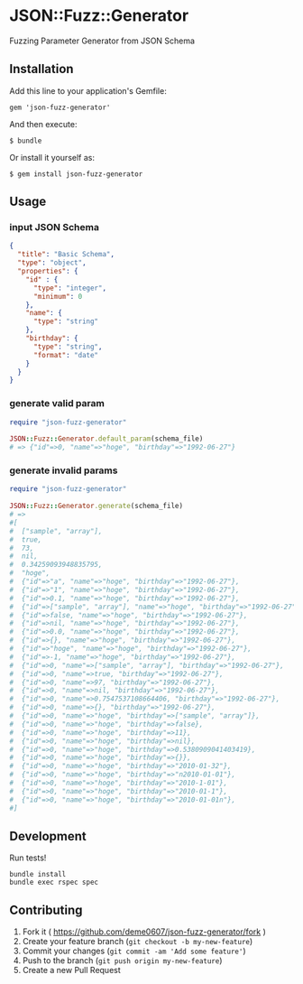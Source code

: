 # JSON::Fuzz::Generator

Fuzzing Parameter Generator from JSON Schema

## Installation

Add this line to your application's Gemfile:

    gem 'json-fuzz-generator'

And then execute:

    $ bundle

Or install it yourself as:

    $ gem install json-fuzz-generator

## Usage

### input JSON Schema

```json:input_schema.json
{
  "title": "Basic Schema",
  "type": "object",
  "properties": {
    "id" : {
      "type": "integer",
      "minimum": 0
    },
    "name": {
      "type": "string"
    },
    "birthday": {
      "type": "string",
      "format": "date"
    }
  }
}
```
### generate valid param

```ruby
require "json-fuzz-generator"
 
JSON::Fuzz::Generator.default_param(schema_file)
# => {"id"=>0, "name"=>"hoge", "birthday"=>"1992-06-27"}
```
### generate invalid params

```ruby
require "json-fuzz-generator"
 
JSON::Fuzz::Generator.generate(schema_file)
# => 
#[
#  ["sample", "array"],
#  true,
#  73,
#  nil,
#  0.34259093948835795,
#  "hoge",
#  {"id"=>"a", "name"=>"hoge", "birthday"=>"1992-06-27"},
#  {"id"=>"1", "name"=>"hoge", "birthday"=>"1992-06-27"},
#  {"id"=>0.1, "name"=>"hoge", "birthday"=>"1992-06-27"},
#  {"id"=>["sample", "array"], "name"=>"hoge", "birthday"=>"1992-06-27"},
#  {"id"=>false, "name"=>"hoge", "birthday"=>"1992-06-27"},
#  {"id"=>nil, "name"=>"hoge", "birthday"=>"1992-06-27"},
#  {"id"=>0.0, "name"=>"hoge", "birthday"=>"1992-06-27"},
#  {"id"=>{}, "name"=>"hoge", "birthday"=>"1992-06-27"},
#  {"id"=>"hoge", "name"=>"hoge", "birthday"=>"1992-06-27"},
#  {"id"=>-1, "name"=>"hoge", "birthday"=>"1992-06-27"},
#  {"id"=>0, "name"=>["sample", "array"], "birthday"=>"1992-06-27"},
#  {"id"=>0, "name"=>true, "birthday"=>"1992-06-27"},
#  {"id"=>0, "name"=>97, "birthday"=>"1992-06-27"},
#  {"id"=>0, "name"=>nil, "birthday"=>"1992-06-27"},
#  {"id"=>0, "name"=>0.7547537108664406, "birthday"=>"1992-06-27"},
#  {"id"=>0, "name"=>{}, "birthday"=>"1992-06-27"},
#  {"id"=>0, "name"=>"hoge", "birthday"=>["sample", "array"]},
#  {"id"=>0, "name"=>"hoge", "birthday"=>false},
#  {"id"=>0, "name"=>"hoge", "birthday"=>11},
#  {"id"=>0, "name"=>"hoge", "birthday"=>nil},
#  {"id"=>0, "name"=>"hoge", "birthday"=>0.5380909041403419},
#  {"id"=>0, "name"=>"hoge", "birthday"=>{}},
#  {"id"=>0, "name"=>"hoge", "birthday"=>"2010-01-32"},
#  {"id"=>0, "name"=>"hoge", "birthday"=>"n2010-01-01"},
#  {"id"=>0, "name"=>"hoge", "birthday"=>"2010-1-01"},
#  {"id"=>0, "name"=>"hoge", "birthday"=>"2010-01-1"},
#  {"id"=>0, "name"=>"hoge", "birthday"=>"2010-01-01n"},
#]
```

## Development

Run tests!

```shell
bundle install
bundle exec rspec spec
```

## Contributing

1. Fork it ( https://github.com/deme0607/json-fuzz-generator/fork )
2. Create your feature branch (`git checkout -b my-new-feature`)
3. Commit your changes (`git commit -am 'Add some feature'`)
4. Push to the branch (`git push origin my-new-feature`)
5. Create a new Pull Request
